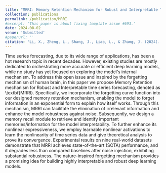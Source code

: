 ```yaml
---
title: "MRRI: Memory Retention Mechanism for Robust and Interpretable Time Series Forecasting"
collection: publications
permalink: /publication/MRRI
#excerpt: 'This paper is about fixing template issue #693.'
date: 2024-08-02
venue: 'Submitted'
#paperurl: ''
citation: 'Li, X., Zheng, L., Shang, J., Liao, L., & Zhang, J. (2024). MRRI: Memory Retention Mechanism for Robust and Interpretable Time Series Forecasting.'
---
```


Time series forecasting, due to its wide range of applications, has been a hot research topic in recent decades. However, existing studies are mostly dedicated to orchestrating more accurate or efficient deep learning models, while no study has yet focused on exploring the model's internal mechanism. To address this open issue and inspired by the forgetting mechanism of human brain, in this paper we propose Memory Retention mechanism for Robust and Interpretable time series forecasting, denoted as \textbf{MRRI}. Specifically, we incorporate the forgetting curve function into our designed memory retention mechanism, enabling the model to forget information in an exponential form to explain how itself works. Through this mechanism, MRRI can facilitate the elimination of irrelevant information and enhance the model robustness against noise. Subsequently, we design a memory recall module to retrieve and identify important memories/information for the model interpretability. To further enhance its nonlinear expressiveness, we employ learnable nonlinear activations to learn the nonlinearity of time series data and give theoretical analysis to prove its convergence. Experimental results on nine real-world datasets demonstrate that MRRI achieves state-of-the-art (SOTA) performance, and it degrades less than compared baselines after noise injection, exhibiting substantial robustness. The nature-inspired forgetting mechanism provides a promising idea for building highly interpretable and robust deep learning models.
